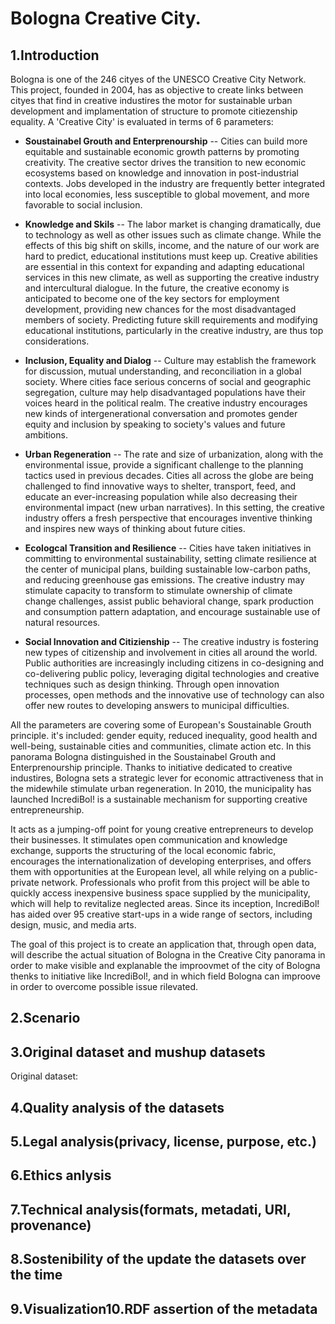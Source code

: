 # Bologna Creative City.

## 1.Introduction

Bologna is one of the 246 cityes of the UNESCO Creative City Network. This project, founded in 2004, has as objective to create links between cityes that find in creative industires the motor for sustainable urban development and implamentation of structure to promote citiezenship equality. A 'Creative City' is evaluated in terms of 6 parameters: 

* **Soustainabel Grouth and Enterprenourship** -- Cities can build more equitable and sustainable economic growth patterns by promoting creativity. The creative sector drives the transition to new economic ecosystems based on knowledge and innovation in post-industrial contexts. Jobs developed in the industry are frequently better integrated into local economies, less susceptible to global movement, and more favorable to social inclusion.

* **Knowledge and Skils** -- The labor market is changing dramatically, due to technology as well as other issues such as climate change. While the effects of this big shift on skills, income, and the nature of our work are hard to predict, educational institutions must keep up. Creative abilities are essential in this context for expanding and adapting educational services in this new climate, as well as supporting the creative industry and intercultural dialogue. In the future, the creative economy is anticipated to become one of the key sectors for employment development, providing new chances for the most disadvantaged members of society. Predicting future skill requirements and modifying educational institutions, particularly in the creative industry, are thus top considerations.

* **Inclusion, Equality and Dialog** -- Culture may establish the framework for discussion, mutual understanding, and reconciliation in a global society. Where cities face serious concerns of social and geographic segregation, culture may help disadvantaged populations have their voices heard in the political realm. The creative industry encourages new kinds of intergenerational conversation and promotes gender equity and inclusion by speaking to society's values and future ambitions.

* **Urban Regeneration** -- The rate and size of urbanization, along with the environmental issue, provide a significant challenge to the planning tactics used in previous decades. Cities all across the globe are being challenged to find innovative ways to shelter, transport, feed, and educate an ever-increasing population while also decreasing their environmental impact (new urban narratives). In this setting, the creative industry offers a fresh perspective that encourages inventive thinking and inspires new ways of thinking about future cities.

* **Ecologcal Transition and Resilience** -- Cities have taken initiatives in committing to environmental sustainability, setting climate resilience at the center of municipal plans, building sustainable low-carbon paths, and reducing greenhouse gas emissions. The creative industry may stimulate capacity to transform to stimulate ownership of climate change challenges, assist public behavioral change, spark production and consumption pattern adaptation, and encourage sustainable use of natural resources.

* **Social Innovation and Citizienship** -- The creative industry is fostering new types of citizenship and involvement in cities all around the world. Public authorities are increasingly including citizens in co-designing and co-delivering public policy, leveraging digital technologies and creative techniques such as design thinking. Through open innovation processes, open methods and the innovative use of technology can also offer new routes to developing answers to municipal difficulties. 

All the parameters are covering some of European's Soustainable Grouth principle. it's included: gender equity, reduced inequality, good health and well-being, sustainable cities and communities, climate action etc. In this panorama Bologna distinguished in the Soustainabel Grouth and Enterprenourship principle. Thanks to initiative dedicated to creative industires, Bologna sets a strategic lever for economic attractiveness that in the midewhile stimulate urban regeneration. In 2010, the municipality has launched IncrediBol! is a sustainable mechanism for supporting creative entrepreneurship.

It acts as a jumping-off point for young creative entrepreneurs to develop their businesses. It stimulates open communication and knowledge exchange, supports the structuring of the local economic fabric, encourages the internationalization of developing enterprises, and offers them with opportunities at the European level, all while relying on a public-private network. Professionals who profit from this project will be able to quickly access inexpensive business space supplied by the municipality, which will help to revitalize neglected areas. Since its inception, IncrediBol! has aided over 95 creative start-ups in a wide range of sectors, including design, music, and media arts.

The goal of this project is to create an application that, through open data, will describe the actual situation of Bologna in the Creative City panorama in order to make visible and explanable the improovmet of the city of Bologna thenks to initiative like IncrediBol!, and in which field Bologna can improove in order to overcome possible issue rilevated. 

## 2.Scenario 

## 3.Original dataset and mushup datasets 

Original dataset:

## 4.Quality analysis of the datasets 

## 5.Legal analysis(privacy, license, purpose, etc.)

## 6.Ethics anlysis

## 7.Technical analysis(formats, metadati, URI, provenance)

## 8.Sostenibility of the update the datasets over the time 

## 9.Visualization10.RDF assertion of the metadata
